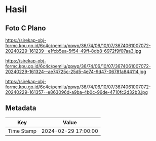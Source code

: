 # Hasil

## Foto C Plano

https://sirekap-obj-formc.kpu.go.id/6c4c/pemilu/ppwp/36/74/06/10/07/3674061007072-20240229-161239--e1fcb5ea-5f54-49ff-8db8-6972f9f07aa3.jpg

https://sirekap-obj-formc.kpu.go.id/6c4c/pemilu/ppwp/36/74/06/10/07/3674061007072-20240229-161324--ae74725c-25d5-4e74-9d47-06781a844114.jpg

https://sirekap-obj-formc.kpu.go.id/6c4c/pemilu/ppwp/36/74/06/10/07/3674061007072-20240229-161357--e863096d-a9ba-4b0c-96de-4710fc2d32b3.jpg


## Metadata

| Key        | Value               |
| ---------- | ------------------- |
| Time Stamp | 2024-02-29 17:00:00 |



